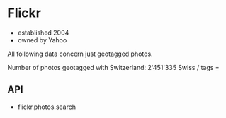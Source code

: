 
Flickr
======

- established 2004
- owned by Yahoo


All following data concern just geotagged photos.

Number of photos geotagged with Switzerland: 2'451'335
Swiss / tags =


API
---
- flickr.photos.search








